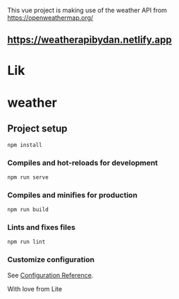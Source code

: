 This vue project is making use of the weather API from https://openweathermap.org/

## https://weatherapibydan.netlify.app
# Lik

# weather

## Project setup
```
npm install
```

### Compiles and hot-reloads for development
```
npm run serve
```

### Compiles and minifies for production
```
npm run build
```

### Lints and fixes files
```
npm run lint
```

### Customize configuration
See [Configuration Reference](https://cli.vuejs.org/config/).

With love from Lite
